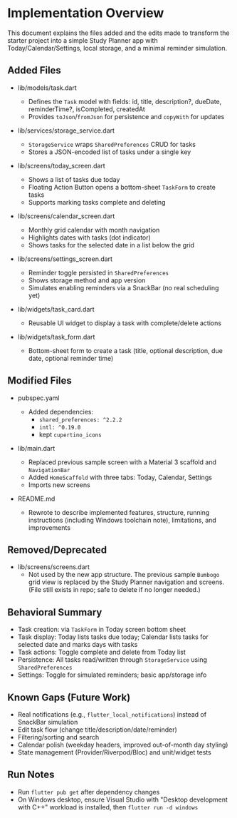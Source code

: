 # Implementation Overview

This document explains the files added and the edits made to transform the starter project into a simple Study Planner app with Today/Calendar/Settings, local storage, and a minimal reminder simulation.

## Added Files

- lib/models/task.dart
  - Defines the `Task` model with fields: id, title, description?, dueDate, reminderTime?, isCompleted, createdAt
  - Provides `toJson`/`fromJson` for persistence and `copyWith` for updates

- lib/services/storage_service.dart
  - `StorageService` wraps `SharedPreferences` CRUD for tasks
  - Stores a JSON-encoded list of tasks under a single key

- lib/screens/today_screen.dart
  - Shows a list of tasks due today
  - Floating Action Button opens a bottom-sheet `TaskForm` to create tasks
  - Supports marking tasks complete and deleting

- lib/screens/calendar_screen.dart
  - Monthly grid calendar with month navigation
  - Highlights dates with tasks (dot indicator)
  - Shows tasks for the selected date in a list below the grid

- lib/screens/settings_screen.dart
  - Reminder toggle persisted in `SharedPreferences`
  - Shows storage method and app version
  - Simulates enabling reminders via a SnackBar (no real scheduling yet)

- lib/widgets/task_card.dart
  - Reusable UI widget to display a task with complete/delete actions

- lib/widgets/task_form.dart
  - Bottom-sheet form to create a task (title, optional description, due date, optional reminder time)

## Modified Files

- pubspec.yaml
  - Added dependencies:
    - `shared_preferences: ^2.2.2`
    - `intl: ^0.19.0`
    - kept `cupertino_icons`

- lib/main.dart
  - Replaced previous sample screen with a Material 3 scaffold and `NavigationBar`
  - Added `HomeScaffold` with three tabs: Today, Calendar, Settings
  - Imports new screens

- README.md
  - Rewrote to describe implemented features, structure, running instructions (including Windows toolchain note), limitations, and improvements

## Removed/Deprecated

- lib/screens/screens.dart
  - Not used by the new app structure. The previous sample `Bumbogo` grid view is replaced by the Study Planner navigation and screens. (File still exists in repo; safe to delete if no longer needed.)

## Behavioral Summary

- Task creation: via `TaskForm` in Today screen bottom sheet
- Task display: Today lists tasks due today; Calendar lists tasks for selected date and marks days with tasks
- Task actions: Toggle complete and delete from Today list
- Persistence: All tasks read/written through `StorageService` using `SharedPreferences`
- Settings: Toggle for simulated reminders; basic app/storage info

## Known Gaps (Future Work)

- Real notifications (e.g., `flutter_local_notifications`) instead of SnackBar simulation
- Edit task flow (change title/description/date/reminder)
- Filtering/sorting and search
- Calendar polish (weekday headers, improved out-of-month day styling)
- State management (Provider/Riverpod/Bloc) and unit/widget tests

## Run Notes

- Run `flutter pub get` after dependency changes
- On Windows desktop, ensure Visual Studio with "Desktop development with C++" workload is installed, then `flutter run -d windows`
